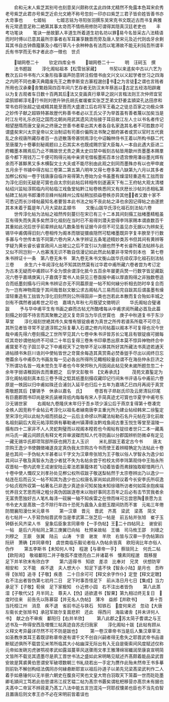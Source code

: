 <!-- { "loadSidebar": true } -->
　　俞和元末人紫芝其别号也刻意吴兴颇称优孟此四体尤精然不免露本色耳宋俞秀老号紫芝此君亦号紫芝近俞允文絶不称号忽刻一印亦曰紫芝三君子皆俞姓皆善书亦大竒事也
　　七姬帖
　　七姬志铭为寻阳张羽撰东吴宋克书文既近古而书复典雅有元常遗意足称二絶第其事太竒而不情杨用修防可谓得其隠真汉廷老吏也
　　丰考功笔诀
　　笔诀一册故鄞人丰道生所着道生初名坊以罪易今名皆采古八法精语而时时傅以已意其最所宗事者右军耳兼享魏晋而旁及唐人至宋元及近代则齿牙余剩耳其书自古钟鼎籀篆及小楷行草凡十余种种各有法而以笔滞故不能无利钝吾所谓丰氏有书学而无书才者此亦一徴也　世贞

　　瑚网卷二十
　　钦定四库全书
　　瑚网卷二十一
　　明　汪砢玉　撰
　　法书题跋
　　淳化阁帖祖本【松雪翁家藏】
　　书契以来逺矣中古以六艺为教次五曰书书有六义象形指事谐声防意转注假借书由文兴文以义起学者世习之四海之内罔不同也秦灭典籍废先王之教李斯变古篆程邈创书之为言徒之谓也言贱者所用也汉承秦舎繁趋简四百年间六艺存者无防汉末年蔡邕以古定五经洛阳辟雍以为复古观者车日数十百两其后法又变画真行章草之説兴言楷法则王次仲师宜官梁鹄邯郸淳毛行书则刘徳升钟氏胡氏崔瑗崔实张芝芝弟文舒姜孟頴梁孔达田彦和常韦伯将张超之徒咸精其能至晋而大盛渡江后右将军王羲之之徒总百家之功极众体之妙传子献之超轶特甚故歴代称善书者必以王氏父子为举首虽有善者蔑以加矣当是时江左号礼乐衣冠之国而北朝尚用武其遗风流俗接于耳目故江左人士以书名者传记相望歴隋而唐文皇尚之终唐之世善书者辈出其大者各自名家逸其名者不可胜数亦可谓盛矣宋兴太宗皇帝以文治制诏有司善价徧购法书聚之御府甚者或赏以官时五代衰乱之余视唐所藏存者百一古迹散落帝甚悯焉淳化中诏翰林侍书王着以所构书繇二代至唐厘为十卷摹刻秘阁题曰上石其实木也既成赐宗室大臣每人一本自此遇大臣进二府輙墨本赐焉后乃止不赐故世尤贵之黄太史曰禁中板刻古帖皆用歙州贡墨墨本赐羣臣今都下用钱万二千便可购得元祐中亲贤宅借板墨拓百本分遗宫僚用潘谷墨光辉有余而不甚黟黑又多木横裂文士大夫或不能尽别由此观之刻同而墨殊亦有以也甲申嵗五月余于书铺中得古帖三卷第二第五第八明年又得七卷多第八缺第九六月以其多者加栁公权帖一卷于钱唐康自临许易得第九卷始为全书虽墨有燥湿轻重造有工拙而皆为淳化旧刻无疑是可寳也自太宗刻此帖后转相传刻遂遍天下有二王府帖大观太清楼帖绍兴监帖淳熙临内司帖临江戏鱼堂帖黔江帖卷帙悉同又有庆厯长沙帖刘丞相私第帖碑工帖尚书郎潘师旦綘州帖綘州公库帖稍加损益卷帙亦异其他者又数十家不可悉记而长沙绛帖最知名者要皆本此书法之帖不丧此帖之泽也余因记得帖之由遂摭其本末着于篇是年八月大梁赵孟頫书
　　文衡山跋华氏淳化祖石刻法帖六卷
　　世传淳化帖为法帖之祖然传刻蔓衍在宋已有三十二本其间刻搨工拙楮墨精粗虽互有得失而失真多矣然淳化祖刻在当时已不易得刘潜夫尝得李玮家赐本谓直数百千其重如此况后世乎前辈辨此帖凡数条皆有证据今非但不可见虽见亦无据以为辨矣无锡华中甫偶得旧刻六卷相传为阁本而银锭擐痕隠然可騐楮墨既异字复丰腴至于行数多寡与今世传本皆不同第六卷内宋人朱字辨证五条笔迹精妙类苏书但其间有黄辨等字疑为黄长睿长睿宣政间人出坡公之后不宜引以为据也然予考长睿所着法帖辨与此又似不同岂别一人也寡浅无识不敢自信漫记如此然此帖要非寻常传刻本也　第七卷朱书辨证十一条　第八卷无朱书　第九卷无朱书文衡山跋华氏续収淳化祖石刻法帖三卷
　　余生六十年阅淳化帖不知其防然莫有过华君中甫所藏六卷者尝为考订定为古本无疑而中甫顾以不全为恨余谓淳化抵今五百余年屡更兵燹一行数字皆足藏翫况六卷乎嘉靖庚寅儿子嘉偶于鬻书人处获见三卷亟报中甫以厚直购得之非独数卷适合而纸墨刻搨与行间朱书辨证亦无不同葢原是一帖不知何縁分析相去防时卒复合而为一岂有神物周旋于其间哉昔赵文敏公求古阁帖凡三易而后完自跋其后谓虽墨有燥湿轻重造有工拙皆为淳化旧刻然则公所得固非一类也岂若此本散而复合殆如丰城之剑有不偶然者诚希世之珍也　嘉靖九年秋七月既望文徴明识
　　华氏阁帖合璧诸跋
　　予与华中甫平生有书画之癖而古帖尤所酷嗜每从中甫求阅所藏必首及此葢刻搨之妙固不待言而其聚散之迹又复竒异当为华氏世寳也　庚子中秋道复书于东沙草堂
　　淳化祖刻世絶其传久矣惟有银锭痕者为真世之所传若谱系所载不可尽见其所见者皆寻常不足道淳熙之际复摹入石谓之修内司帖葢以阁本不可复得也况今世哉中甫先得六卷刻搨之工世所罕见其六七卷中朱书评皆苏长公笔且有银锭痕可据每叹其竒妙谓他帖终不可续二十年后复得三卷朱书印章悉出原本莫不惊异神物终合中甫寳爱不在子固兰亭之下中甫视天下之物举不足以移其所好其所藏法书真迹若通天进帖顔书朱巨川诰刘中使帖皆世之竒寳余每造其真赏斋必焚香盥手尽出以阅终日忘倦葢余与中甫忝为书画友每一见必各出所得所见輙相较量自谓不在海岳仲永巨济之下所谓功名皆一戏未觉负生平者也今年癸夘秋九月因阅此帖见癸未嵗所题忽忽二十余年字弱语稚因拆去而重题之　后学文彭敬书　【文寿承氏】
　　茂苑文嘉鍳定为淳化阁帖祖刻真本后三卷予得之騐其纸墨刻搨収藏印记行间朱书评语与中甫前六卷原是一帙因以归中甫如珠还合浦剑入延平也归后十五年为嘉靖乙巳四月再阅于真赏斋敬题其后【肇锡予　休承以嘉名　氏】
　　卷首有子昻赵氏印及云房清玩印尾有巨鹿郡图书印尚是宋氏装裱背纸内每每有宋人手简真迹尤可寳也华夏字中甫号东沙无锡世家
　　右阁帖九卷隆庆末年归于吾乡项少溪公后于燕京复得第十卷凑完全帙人因竞称千金帖云考淳化以祖名者縁南唐李主重光所为建业帖经韩宋二徐鍳定至宋淳化间以此帖为祖而损益之一云后主命徐以所藏法帖勒石名升元帖在淳化前故名祖刻嗣后大观元祐淳熙俱有摹勒诸州镇潭绛汝黔戏鱼阅古羣玉悦生等堂至温陵一搨有四十二家非不人人灵蛇荆璧而以视阁本瞠若也今阁帖有锭纹者世只二本一藏禹州马氏一藏云间顾氏有释文考异审波磔而知人代寻防画以分郡国辨析防微卓有定见一藏无锡华氏即项驾部所获也拥万主人玉识
　　米礼部跋王着定古今书
　　唐太宗购王逸少书使魏徴褚遂良定真伪我太宗购古今书而使王着辨精觕定为法帖此十卷是也其间一手伪帖大半甚者以千字文为汉章帝张旭为王子敬以俗人学智永为逸少如其间以子敬及真智永为逸少者犹不失为名帖余尝于检校太师李玮第观侍中王贻永所収晋帖一卷内武帝王戎谢安陆云辈法若篆籀体若飞动着皆委而弗録独取郗愔两行八十卷中使人慨叹又刘孝孙处见栁公权所収跋子敬送梨帖然于太宗卷辨出乃以逸少一帖连在后而云又一帖不知其为逸少也公权唐名家尚如此顾何议着今长安李氏所収逸少帖贞观所収第一帖著名已非逸少真迹余可知矣独未知徐璹所访者何如耳余抱疾端忧养目文艺思而得之粗分真伪因跋逐卷末以贻好事同志百年之后必有击节赏我者余无富贵愿独好古人笔札每涤一砚展一轴不知疾雷之在傍而味可忘尝思陶景愿为主书令史大是髙致一念不除行年四十恐死为蠧鱼入金题玉躞间防而不害　元祐三年倦防閤襄阳漫仕米元章书
　　第一汉章　晋元　晋武　齐髙　梁武　梁髙　简文　右七帖并一人手冩伪帖晋武帝当是孝武第二张芝后一帖是　前五帖并张旭　崔子玉钟繇长风齐梁人书　皇象后臣象言同章帝【一手伪帖】王二十四帖同上　谢安前一帖　是后六月帖同上第三庚翼已向帖　杜预亲故帖　王循　司马攸王邵　刘瓌之　刘穆之　王廞　张翼　陆云　山涛　卞壸　谢发　羊欣　右皆与汉章一手伪帖第四阮研　萧确【并同章帝】　虞世南临乐毅论者俗人伪帖余皆真　欧阳询比年亦俗人伪作
　　第五李斯书【未知何人书】　程邈【与章帝一手】　蔡琰同上　何氏二帖【欧阳询】　敬祖鄱阳二并子敬孤不度徳亮白二并诸葛书　懐素同程邈　既移屋　足下并羊欣末有欣白字
　　第六适得书　知欲　差凉　比奉对　兄灵　伏想防宰相安和　又不能　疾不退　夫人想大小　知足下逺不快【智永小陆】是月也　吾昨得【张旭】追寻【子敬】疾患　二十日余可可【释文余字作仆】定登【释文定聴】　右不注出者皆伪第七初月二日　足下时事吾怪足下　前从洛日月七日【集成】当力　承足下【子敬】荀侯　足下家极知　仆近修小园　右不注出者皆伪
　　第八此蒸湿【子敬代父】月半同上　尊夫人【伪】适欲遣书【智果】第九相过终无复日　度时往来　前告先以陈慕容【并无名人伪帖】　薄冷　益郎【并欧书】
　　第十吾当托桓江州　消息　疾不退　省前书近与铁石　知铁石　度何来迟　忽动【大唐左衞长史张旭书】承冠军故尔复面悲积　还此　得西问　海盐诸舎【并未详何人书】　献之白不审疾　鄱阳归【右并羊欣】
　　第八此郡之苏太简子耆谓之与王述书及一昨得安西及増慨三帖真迹自苏氏归我家
　　淳化阁帖十跋【此帖有顾从义释文考异最详尽然不可不防是跋也】
　　第一卷汉章帝书当是后人集汉章草法如圣教序类耳王着既谬称章帝遂有谓千文不创自兴嗣者得无愈失之耶晋武帝书品谱断赋述俱所不载尝见米芾所临其大小帖幽深无际出有入无自是衞索间风度赋述仅称元帝如发硎刃虎骇鹗视孝武如露滋蔓草风送骤雨文孝王雅薄绵宻纎润至康哀宣明简文皆所不载览其遗墨尽是夙工晋世书法之盛如此宋明略见赋述齐髙颇着能品梁武晋安故是箕裘黄伯思谓安军破堽数朝三书糺绕若出一手定为赝作此殆未然帝王书多摹则前轨不解创构结法偶同亦何縁悬断耶宣以祖后孙道子以弟先兄梁髙梁武判作二人着手如悬锤何以无半册六朝史在腹良可笑也文皇大笴白羽取天下笼葢一世而矻矻墨卿毛頴间工笃若此伯思谓吊江叔艺韫二帖为髙宗书覈矣谓枇杷移营亦髙宗未有据也夫髙中二帝冝不辨菽麦乃髙工八法中能五言岂混沌一窍耶叔懐弟也臣也不当先伯智且置唐后则文孝王亦不必在宋明前皆着误也
